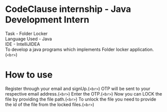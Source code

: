 # CodeClause internship - Java Development Intern
Task - Folder Locker \
Language Used - Java\
IDE - IntelliJIDEA\
To develop a java programs which implements Folder locker application.(`<br>`)
# How to use
Register through your email and signUp.(`<br>`)
OTP will be sent to your respective email address.(`<br>`)
Enter the OTP.(`<br>`)
Now you can LOCK the file by providing the file path.(`<br>`)
To unlock the file you need to provide the id of the file from the locked files.(`<br>`)
